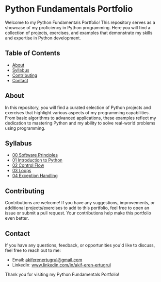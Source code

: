 # Python Fundamentals Portfolio

Welcome to my Python Fundamentals Portfolio! This repository serves as a showcase of my proficiency in Python programming. Here you will find a collection of projects, exercises, and examples that demonstrate my skills and expertise in Python development.

## Table of Contents

- [About](#about)
- [Syllabus](#syllabus)
- [Contributing](#contributing)
- [Contact](#contact)

## About

In this repository, you will find a curated selection of Python projects and exercises that highlight various aspects of my programming capabilities. From basic algorithms to advanced applications, these examples reflect my dedication to mastering Python and my ability to solve real-world problems using programming.

## Syllabus

- [00 Software Principles](00_Software_Principles)
- [01 Introduction to Python](01_Introduction)
- [02 Control Flow](02_Control_Flow)
- [03 Loops](03_Loops)
- [04 Exception Handling](04_Exception_Handling)

## Contributing

Contributions are welcome! If you have any suggestions, improvements, or additional projects/exercises to add to this portfolio, feel free to open an issue or submit a pull request. Your contributions help make this portfolio even better.

## Contact

If you have any questions, feedback, or opportunities you'd like to discuss, feel free to reach out to me:

- Email: akiferenertugrul@gmail.com
- LinkedIn: www.linkedin.com/in/akif-eren-ertugrul

Thank you for visiting my Python Fundamentals Portfolio!
